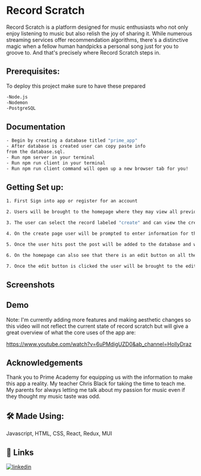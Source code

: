 
# Record Scratch
Record Scratch is a platform designed for music enthusiasts who not only enjoy listening to music but also relish the joy of sharing it. While numerous streaming services offer recommendation algorithms, there's a distinctive magic when a fellow human handpicks a personal song just for you to groove to. And that's precisely where Record Scratch steps in.


## Prerequisites:

To deploy this project make sure to have these prepared

```bash
-Node.js
-Nodemon
-PostgreSQL
```


## Documentation

```bash
- Begin by creating a database titled "prime_app" 
- After database is created user can copy paste info 
from the database.sql. 
- Run npm server in your terminal
- Run npm run client in your terminal
- Run npm run client command will open up a new browser tab for you!
```


## Getting Set up:



```bash
1. First Sign into app or register for an account

2. Users will be brought to the homepage where they may view all previous posts

3. The user can select the record labeled "create" and can view the create page

4. On the create page user will be prompted to enter information for their song of choice

5. Once the user hits post the post will be added to the database and will also appear on the homepage

6. On the homepage can also see that there is an edit button on all their posts -

7. Once the edit button is clicked the user will be brought to the edit page that has the corresponding information for that post
```



## Screenshots

## Demo


Note: I'm currently adding more features and making aesthetic changes so this video will not reflect the current state of record scratch but will give a great overview of what the core uses of the app are:

https://www.youtube.com/watch?v=6uPMdigUZD0&ab_channel=HollyDraz


## Acknowledgements

Thank you to Prime Academy for equipping us with the information to make this app a reality. My teacher Chris Black for taking the time to teach me. My parents for always letting me talk about my passion for music even if they thought my music taste was odd.


## 🛠 Made Using:
Javascript, HTML, CSS, React, Redux, MUI


## 🔗 Links

[![linkedin](https://img.shields.io/badge/linkedin-0A66C2?style=for-the-badge&logo=linkedin&logoColor=white)](https://www.linkedin.com/in/hollydr/)



